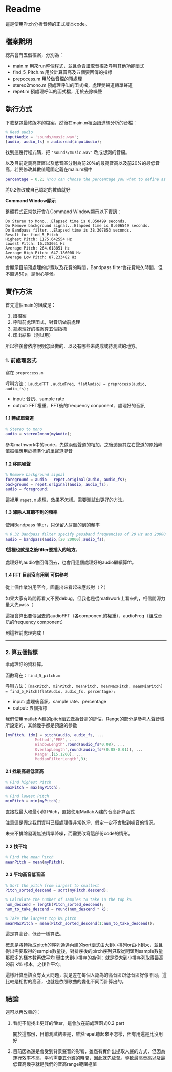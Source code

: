 # Readme

這是使用Pitch分析音頻的正式版本code。

## 檔案說明

總共會有五個檔案，分別為：
- main.m 用來run整個程式，並且負責讀取音檔及呼叫其他功能函式
- find_5_Pitch.m 用於計算音高及五個要回傳的指標
- prepocess.m 用於做音檔的預處理
- stereo2mono.m 預處理呼叫的函式檔，處理雙聲道轉單聲道
- repet.m 預處理呼叫的函式檔，用於去除噪聲

## 執行方式

下載整包最終版本的檔案，然後在main.m裡面讀進想分析的音檔：

```matlab
% Read audio
inputAudio = 'sounds/music.wav';
[audio, audio_fs] = audioread(inputAudio);
```

找到這幾行程式碼，把 `'sounds/music.wav'` 改成想測的音檔。

以及目前定義高音區以及低音區分別為前20%的最高音高以及前20%的最低音高，若要修改其數值範圍定義在main.m檔中
```matlab
percentage = 0.2; %You can choose the percentage you what to define as high pitch section or low pitch section
```
將0.2修改成自己認定的數值就好

**Command Window顯示** 

整體程式正常執行會在Command Window顯示以下資訊：
```
Do Stereo to Mono...Elapsed time is 0.050499 seconds.
Do Remove background signal...Elapsed time is 0.606549 seconds.
Do Bandpass filter...Elapsed time is 38.307853 seconds.
Result for find_5_Pitch
Highest Pitch: 1175.642554 Hz
Lowest Pitch: 16.253051 Hz
Average Pitch: 264.618851 Hz
Average High Pitch: 647.186008 Hz
Average Low Pitch: 87.233482 Hz
```
會顯示目前預處理的步驟以及花費的時間，Bandpass filter會花費較久時間，但不超過50s，請耐心等候。
## 實作方法

首先這個main的組成是：

1. 讀檔案
2. 呼叫前處理函式，對音訊做前處理
3. 拿處理好的檔案算五個指標
4. 印出結果（測試用）

所以往後會依序說明怎麽做的、以及有哪些未成成或待測試的地方。

### 1. 前處理函式

寫在 `preprocess.m`

呼叫方法：`[audioFFT ,audioFreq, flatAudio] = preprocess(audio, audio_fs);`

* input: 音訊、sample rate
* output: FFT權重、FFT後的frequency conponent、處理好的音訊

#### 1.1 轉成單聲道

```matlab
% Stereo to mono
audio = stereo2mono(myAudio);
```

參考mathwork中的code，先做兩個聲道的相加，之後透過其左右聲道的原始峰值振幅應用於標準化的單聲道混音

#### 1.2 移除噪聲

```matlab
% Remove background signal
foreground = audio - repet.original(audio, audio_fs);
background = repet.original(audio, audio_fs);
audio = foreground;
```

這裡用 `repet.m` 處理，效果不怎樣。需要測試出更好的方法。

#### 1.3 濾除人耳聽不到的頻率
使用Bandpass filter，只保留人耳聽的到的頻率

```matlab
% 0.32 Bandpass filter specify passband frequencies of 20 Hz and 20000 Hz
audio = bandpass(audio,[20 20000],audio_fs);
```

**❗這裡也就是之後filter要插入的地方**。

處理好的audio會回傳回去，也會用這個處理好的audio繼續算fft。

#### 1.4 FFT 目前沒有用到 可供參考

從上個作業沿用至今，圖畫出來看起來應該對（？）

如果大家有時間再看又不要debug，但我也是從mathwork上看來的，相信開源力量大先pass（

這裡會算出要傳回去的audioFFT（各component的權重）、audioFreq（組成音訊的frequency component）

到這裡前處理完成！

---

### 2. 算五個指標

拿處理好的資料算。

函數寫在：`find_5_pitch.m`

呼叫方法：`[maxPitch, minPitch, meanPitch, meanMaxPitch, meanMinPitch]  = find_5_Pitch(flatAudio, audio_fs, percentage);`

* input: 處理後音訊、sample rate、percentage
* output: 五個指標

我們使用matlab內建的pitch函式做為音高的評估，Range的部分是參考人聲音域所設定的，其餘幾乎都是預設的參數

```matlab
[myPitch, idx] = pitch(audio, audio_fs, ...
            'Method','PEF', ...
            'WindowLength',round(audio_fs*0.08), ...
            'OverlapLength',round(audio_fs*(0.08-0.01)), ...
            'Range',[15,1200], ...
            'MedianFilterLength',3);
```

#### 2.1 找最高最低音高

```matlab
% Find highest Pitch
maxPitch = max(myPitch);

% Find lowest Pitch
minPitch = min(myPitch);
```

直接找最大和最小的 Pitch，直接使用Matlab內建的音高計算函式

注意這是假定我們資料已經處理得非常乾淨、假定一定不會取到噪音的情況。

未來不排除發現無法精準降噪，而需要改寫這部份code的情形。

#### 2.2 找平均

```matlab
% Find the mean Pitch
meanPitch = mean(myPitch);
```

#### 2.3 平均高音低音區

```matlab
% Sort the pitch from largest to smallest
Pitch_sorted_descend = sort(myPitch,descend);

% Calculate the number of samples to take in the top k%
num_descend = length(Pitch_sorted_descend);
num_to_take_descend = round(num_descend * k);

% Take the largest top k% pitch
meanMaxPitch = mean(Pitch_sorted_descend(1:num_to_take_descend));

```

這是算高音，低音一樣算法。

概念是將轉換成pitch的序列通過內建的sort函式由大到小排列or由小到大，並且得出需要取得的sample數量後，對排序後的pirch序列只取從開頭到sample數量那麼多的樣本數再做平均
舉由大到小排序的為例：就是從大到小排序列取得最高的前 k％ 樣本，之後作平均。

這樣計算應該沒有太大問題，就是差在每個人認為的高音區跟低音區好像不同，這比較是相對的高音，也就是依照歌曲的變化不同而計算出的。

## 結論

還可以再改善的：

1. 看能不能找出更好的filter，這會放在前處理函式0.2 part

   關於這部份，目前測試結果是，雖然repet聽起來不怎樣，但有用還是比沒用好

2. 目前因為還是會受到背景聲音的影響，雖然有實作出提取人聲的方式，但因為運行效率不高，平均需要五分鐘的時間，因此就先放棄。導致最高音高以及最低音高幾乎就是我們的音高range範圍極值